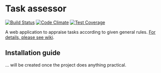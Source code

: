 # Task assessor
[![Build Status](https://travis-ci.org/mikron-ia/asesor.svg?branch=master)](https://travis-ci.org/mikron-ia/asesor)
[![Code Climate](https://codeclimate.com/github/mikron-ia/asesor/badges/gpa.svg)](https://codeclimate.com/github/mikron-ia/asesor)
[![Test Coverage](https://codeclimate.com/github/mikron-ia/asesor/badges/coverage.svg)](https://codeclimate.com/github/mikron-ia/asesor/coverage)

A web application to appraise tasks according to given general rules. [For details, please see wiki](https://github.com/mikron-ia/asesor/wiki).

## Installation guide
... will be created once the project does anything practical.